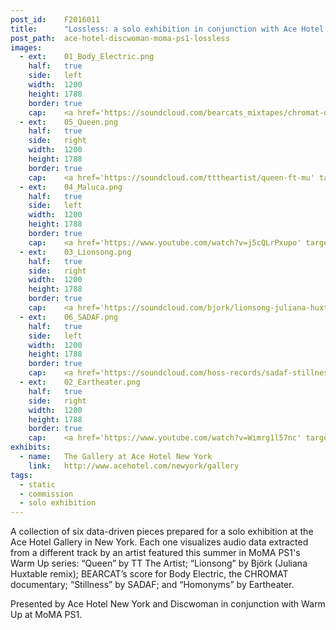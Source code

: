 ```yaml
---
post_id:    F2016011
title:      "Lossless: a solo exhibition in conjunction with Ace Hotel ✕ Discwoman ✕ MoMA PS1"
post_path:  ace-hotel-discwoman-moma-ps1-lossless
images:
  - ext:    01_Body_Electric.png
    half:   true
    side:   left
    width:  1200
    height: 1788
    border: true
    cap:    <a href='https://soundcloud.com/bearcats_mixtapes/chromat-documentary-score-teaser' target='_blank'>BEARCAT</a>
  - ext:    05_Queen.png
    half:   true
    side:   right
    width:  1200
    height: 1788
    border: true
    cap:    <a href='https://soundcloud.com/tttheartist/queen-ft-mu' target='_blank'>TT</a>
  - ext:    04_Maluca.png
    half:   true
    side:   left
    width:  1200
    height: 1788
    border: true
    cap:    <a href='https://www.youtube.com/watch?v=j5cQLrPxupo' target='_blank'>Maluca</a>
  - ext:    03_Lionsong.png
    half:   true
    side:   right
    width:  1200
    height: 1788
    border: true
    cap:    <a href='https://soundcloud.com/bjork/lionsong-juliana-huxtable-remix-1?in=bjork/sets/vulnicura-remix-project-part-3' target='_blank'>Juliana</a>
  - ext:    06_SADAF.png
    half:   true
    side:   left
    width:  1200
    height: 1788
    border: true
    cap:    <a href='https://soundcloud.com/hoss-records/sadaf-stillness' target='_blank'>SADAF</a>
  - ext:    02_Eartheater.png
    half:   true
    side:   right
    width:  1200
    height: 1788
    border: true
    cap:    <a href='https://www.youtube.com/watch?v=Wimrg1l57nc' target='_blank'>Eartheater</a>
exhibits:
  - name:   The Gallery at Ace Hotel New York
    link:   http://www.acehotel.com/newyork/gallery
tags:
  - static
  - commission
  - solo exhibition
---
```

A collection of six data-driven pieces prepared for a solo exhibition at the Ace Hotel Gallery in New York. Each one visualizes audio data extracted from a different track by an artist featured this summer in MoMA PS1's Warm Up series: “Queen” by TT The Artist; “Lionsong” by Björk (Juliana Huxtable remix); BEARCAT’s score for Body Electric, the CHROMAT documentary; “Stillness” by SADAF; and “Homonyms” by Eartheater.

Presented by Ace Hotel New York and Discwoman in conjunction with Warm Up at MoMA PS1.
